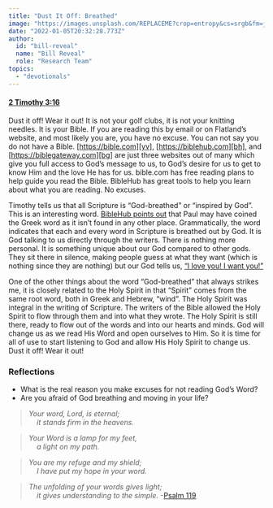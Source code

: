 ```yaml
---
title: "Dust It Off: Breathed"
image: "https://images.unsplash.com/REPLACEME?crop=entropy&cs=srgb&fm=jpg&ixid=Mnw5NjYxfDB8MXxzZWFyY2h8MTB8fFRydXRofGVufDB8fHx8MTYxODIzNjM3Mw&ixlib=rb-1.2.1&q=85"
date: "2022-01-05T20:32:28.773Z"
author:
  id: "bill-reveal"
  name: "Bill Reveal"
  role: "Research Team"
topics:
  - "devotionals"
---
```

#### [2 Timothy 3:16][2tim]

Dust it off! Wear it out! It is not your golf clubs, it is not your knitting needles. It is your Bible. If you are reading this by email or on Flatland’s website, and most likely you are, you have no excuse. You can not say you do not have a Bible. [https://bible.com][yv], [https://biblehub.com][bh], and [https://biblegateway.com][bg] are just three websites out of many which give you full access to God’s message to us, to God’s desire for us to get to know Him and the love He has for us. bible.com has free reading plans to help guide you read the Bible. BibleHub has great tools to help you learn about what you are reading. No excuses.

Timothy tells us that all Scripture is “God-breathed” or “inspired by God”. This is an interesting word. [BibleHub points out][bh1] that Paul may have coined the Greek word as it isn’t found in any other place. Grammatically, the word indicates that each and every word in Scripture is breathed out by God. It is God talking to us directly through the writers. There is nothing more personal. It is something unique about our God compared to other gods. They sit there in silence, making people guess at what they want (which is nothing since they are nothing) but our God tells us, [“I love you! I want you!”][jn316]

One of the other things about the word “God-breathed” that always strikes me, it is closely related to the Holy Spirit in that “Spirit” comes from the same root word, both in Greek and Hebrew, “wind”. The Holy Spirit was integral in the writing of Scripture. The writers of the Bible allowed the Holy Spirit to flow through them and into what they wrote. The Holy Spirit is still there, ready to flow out of the words and into our hearts and minds. God will change us as we read His Word and open ourselves to Him. So it is time for all of use to start listening to God and allow His Holy Spirit to change us. Dust it off! Wear it out!

### Reflections
* What is the real reason you make excuses for not reading God’s Word?
* Are you afraid of God breathing and moving in your life?

> _Your word, Lord, is eternal;_    
> _&nbsp;&nbsp;&nbsp;&nbsp;it stands firm in the heavens._   

> _Your Word is a lamp for my feet,_  
> _&nbsp;&nbsp;&nbsp;&nbsp;a light on my path._   

> _You are my refuge and my shield;_   
> _&nbsp;&nbsp;&nbsp;&nbsp;I have put my hope in your word._   

> _The unfolding of your words gives light;_   
> _&nbsp;&nbsp;&nbsp;&nbsp;it gives understanding to the simple._ -[Psalm 119][psalm]

[2tim]: https://biblehub.com/2_timothy/3-16.htm
[yv]: https://bible.com/
[bh]: https://biblehub.com/
[bg]: https://biblegateway.com/
[bh1]: https://biblehub.com/greek/2315.htm
[jn316]: https://biblehub.com/john/3-16.htm
[psalm]: https://biblehub.com/psalm/119.htm
